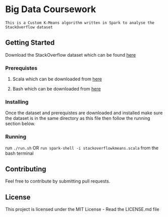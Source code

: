 # Big Data Coursework
```
This is a Custom K-Means algorithm written in Spark to analyse the StackOverflow dataset
```

## Getting Started
Download the StackOverflow dataset which can be found [here](https://www.kaggle.com/stackoverflow/stackoverflow)

### Prerequistes

1.  Scala which can be downloaded from [here](https://www.scala-lang.org/download/)

2.  Bash which can be downloaded from [here](https://www.gnu.org/software/bash/)

### Installing
Once the dataset and prerequistes are downloaded and installed make sure the dataset is in the same 
directory as this file then follow the running section below.

### Running
run `./run.sh` OR `run spark-shell -i stackoverflowkmeans.scala` from the bash terminal

## Contributing
Feel free to contribute by submitting pull requests.

## License
This project is licensed under the MIT License - Read the LICENSE.md file
